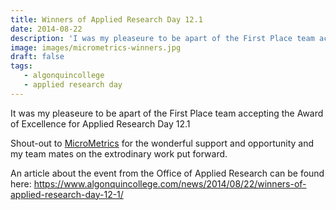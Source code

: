 ```yaml
---
title: Winners of Applied Research Day 12.1
date: 2014-08-22
description: 'I was my pleaseure to be apart of the First Place team accepting the Award of Excellence for Applied Research Day 12.1'
image: images/micrometrics-winners.jpg
draft: false
tags:
   - algonquincollege
   - applied research day
---
```

It was my pleaseure to be apart of the First Place team accepting the Award of Excellence for Applied Research Day 12.1

Shout-out to [MicroMetrics](https://www.micrometrics.com) for the wonderful support and opportunity and my team mates on the extrodinary work put forward.

An article about the event from the Office of Applied Research can be found here: https://www.algonquincollege.com/news/2014/08/22/winners-of-applied-research-day-12-1/

